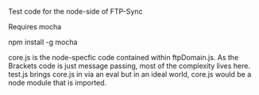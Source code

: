 Test code for the node-side of FTP-Sync

Requires mocha

  npm install -g mocha
  
  
core.js is the node-specfic code contained within ftpDomain.js. As the Brackets code is just message passing,
most of the complexity lives here. test.js brings core.js in via an eval but in an ideal world, core.js would
be a node module that is imported.